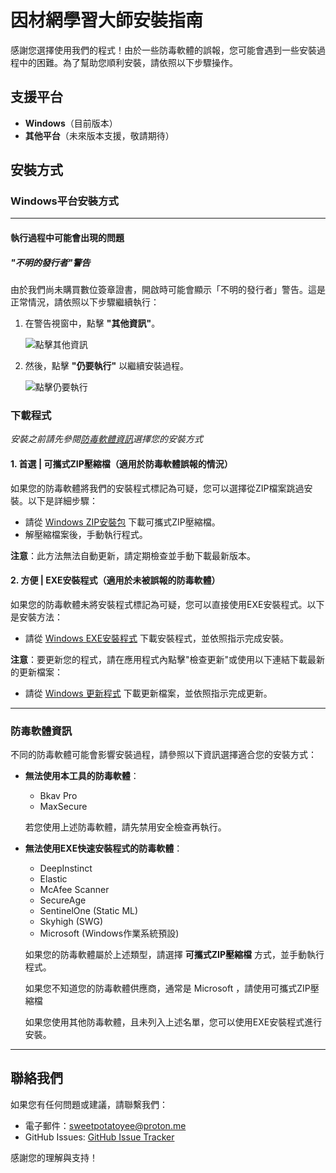 # 因材網學習大師安裝指南

感謝您選擇使用我們的程式！由於一些防毒軟體的誤報，您可能會遇到一些安裝過程中的困難。為了幫助您順利安裝，請依照以下步驟操作。

## 支援平台

- **Windows**（目前版本）
- **其他平台**（未來版本支援，敬請期待）

## 安裝方式

### Windows平台安裝方式

---

#### 執行過程中可能會出現的問題

##### "不明的發行者"警告
由於我們尚未購買數位簽章證書，開啟時可能會顯示「不明的發行者」警告。這是正常情況，請依照以下步驟繼續執行：

1. 在警告視窗中，點擊 **"其他資訊"**。
   
   ![點擊其他資訊](https://github.com/SweetPotatoYee/YCW-Learning-Master/blob/main/images/screenshot1.png?raw=true)

2. 然後，點擊 **"仍要執行"** 以繼續安裝過程。

   ![點擊仍要執行](https://github.com/SweetPotatoYee/YCW-Learning-Master/blob/main/images/screenshot2.png?raw=true)


### 下載程式
*安裝之前請先參閱[防毒軟體資訊](#防毒軟體資訊)選擇您的安裝方式*

#### 1. 首選 | 可攜式ZIP壓縮檔（適用於防毒軟體誤報的情況）
如果您的防毒軟體將我們的安裝程式標記為可疑，您可以選擇從ZIP檔案跳過安裝。以下是詳細步驟：

- 請從 [Windows ZIP安裝包](https://github.com/SweetPotatoYee/YCW-Learning-Master/raw/refs/heads/main/src/windows/YCWLM-windows-portable.zip) 下載可攜式ZIP壓縮檔。
- 解壓縮檔案後，手動執行程式。

**注意**：此方法無法自動更新，請定期檢查並手動下載最新版本。

#### 2. 方便 | EXE安裝程式（適用於未被誤報的防毒軟體）
如果您的防毒軟體未將安裝程式標記為可疑，您可以直接使用EXE安裝程式。以下是安裝方法：

- 請從 [Windows EXE安裝程式](https://github.com/SweetPotatoYee/YCW-Learning-Master/raw/refs/heads/main/src/windows/YCWLM-windows-installer.exe) 下載安裝程式，並依照指示完成安裝。

**注意**：要更新您的程式，請在應用程式內點擊"檢查更新"或使用以下連結下載最新的更新檔案：
- 請從 [Windows 更新程式](https://github.com/SweetPotatoYee/YCW-Learning-Master/raw/refs/heads/main/src/windows/YCWLM-windows-updater.exe) 下載更新檔案，並依照指示完成更新。

---

### 防毒軟體資訊

不同的防毒軟體可能會影響安裝過程，請參照以下資訊選擇適合您的安裝方式：

- **無法使用本工具的防毒軟體**：
  - Bkav Pro
  - MaxSecure
  
  若您使用上述防毒軟體，請先禁用安全檢查再執行。

- **無法使用EXE快速安裝程式的防毒軟體**：
  - DeepInstinct
  - Elastic
  - McAfee Scanner
  - SecureAge
  - SentinelOne (Static ML)
  - Skyhigh (SWG)
  - Microsoft (Windows作業系統預設)
     
  如果您的防毒軟體屬於上述類型，請選擇 **可攜式ZIP壓縮檔** 方式，並手動執行程式。
  
  如果您不知道您的防毒軟體供應商，通常是 Microsoft ，請使用可攜式ZIP壓縮檔
  
  如果您使用其他防毒軟體，且未列入上述名單，您可以使用EXE安裝程式進行安裝。
---

## 聯絡我們
如果您有任何問題或建議，請聯繫我們：

- 電子郵件：[sweetpotatoyee@proton.me](mailto:sweetpotatoyee@proton.me)
- GitHub Issues: [GitHub Issue Tracker](https://github.com/SweetPotatoYee/YCW-Learning-Master/issues/new)

感謝您的理解與支持！
